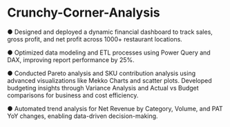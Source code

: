 # Crunchy-Corner-Analysis

● Designed and deployed a dynamic financial dashboard to track sales, gross profit, and net profit across 1000+
restaurant locations.

● Optimized data modeling and ETL processes using Power Query and DAX, improving report performance by
25%.

● Conducted Pareto analysis and SKU contribution analysis using advanced visualizations like Mekko Charts
and scatter plots. Developed budgeting insights through Variance Analysis and Actual vs Budget comparisons
for business and cost efficiency.

● Automated trend analysis for Net Revenue by Category, Volume, and PAT YoY changes, enabling data-driven
decision-making.

